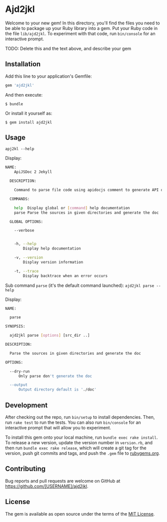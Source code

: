 # Ajd2jkl

Welcome to your new gem! In this directory, you'll find the files you need to be able to package up your Ruby library into a gem. Put your Ruby code in the file `lib/ajd2jkl`. To experiment with that code, run `bin/console` for an interactive prompt.

TODO: Delete this and the text above, and describe your gem

## Installation

Add this line to your application's Gemfile:

```ruby
gem 'ajd2jkl'
```

And then execute:

    $ bundle

Or install it yourself as:

    $ gem install ajd2jkl

## Usage
```apj2kl --help```

Display:

```bash
NAME:
    ApiJSDoc 2 Jekyll

  DESCRIPTION:

    Command to parse file code using apidocjs comment to generate API docs in Jekyll format

  COMMANDS:

    help  Display global or [command] help documentation
    parse Parse the sources in given directories and generate the doc

  GLOBAL OPTIONS:

    --verbose


    -h, --help
        Display help documentation

    -v, --version
        Display version information

    -t, --trace
        Display backtrace when an error occurs
```

Sub command `parse` (it's the default command launched):
```ajd2jkl parse --help```

Display:

```bash
NAME:

  parse

SYNOPSIS:

  ajd2jkl parse [options] [src_dir ..]

DESCRIPTION:

  Parse the sources in given directories and generate the doc

OPTIONS:

  --dry-run
      Only parse don't generate the doc

  --output
      Output directory default is './doc'

```

## Development

After checking out the repo, run `bin/setup` to install dependencies. Then, run `rake test` to run the tests. You can also run `bin/console` for an interactive prompt that will allow you to experiment.

To install this gem onto your local machine, run `bundle exec rake install`. To release a new version, update the version number in `version.rb`, and then run `bundle exec rake release`, which will create a git tag for the version, push git commits and tags, and push the `.gem` file to [rubygems.org](https://rubygems.org).

## Contributing

Bug reports and pull requests are welcome on GitHub at https://github.com/[USERNAME]/ajd2jkl.


## License

The gem is available as open source under the terms of the [MIT License](http://opensource.org/licenses/MIT).
